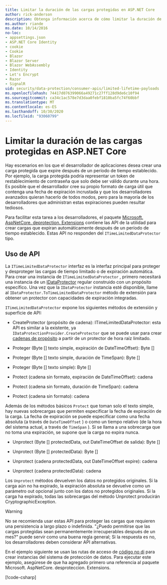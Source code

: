 ```yaml
---
title: Limitar la duración de las cargas protegidas en ASP.NET Core
author: rick-anderson
description: Obtenga información acerca de cómo limitar la duración de una carga protegida mediante las API de protección de datos de ASP.NET Core.
ms.author: riande
ms.date: 10/14/2016
no-loc:
- appsettings.json
- ASP.NET Core Identity
- cookie
- Cookie
- Blazor
- Blazor Server
- Blazor WebAssembly
- Identity
- Let's Encrypt
- Razor
- SignalR
uid: security/data-protection/consumer-apis/limited-lifetime-payloads
ms.openlocfilehash: 74417d076399066a49271c27ff128d9de6c10f94
ms.sourcegitcommit: ca34c1ac578e7d3daa0febf1810ba5fc74f60bbf
ms.translationtype: MT
ms.contentlocale: es-ES
ms.lasthandoff: 10/30/2020
ms.locfileid: "93060799"
---
```

# <a name="limit-the-lifetime-of-protected-payloads-in-aspnet-core"></a>Limitar la duración de las cargas protegidas en ASP.NET Core

Hay escenarios en los que el desarrollador de aplicaciones desea crear una carga protegida que expire después de un período de tiempo establecido. Por ejemplo, la carga protegida podría representar un token de restablecimiento de contraseña que solo debe ser válido durante una hora. Es posible que el desarrollador cree su propio formato de carga útil que contenga una fecha de expiración incrustada y que los desarrolladores avanzados quieran hacerlo de todos modos, pero para la mayoría de los desarrolladores que administran estas expiraciones pueden resultar tediosos.

Para facilitar esta tarea a los desarrolladores, el paquete [Microsoft. AspNetCore. deprotection. Extensions](https://www.nuget.org/packages/Microsoft.AspNetCore.DataProtection.Extensions/) contiene las API de la utilidad para crear cargas que expiran automáticamente después de un período de tiempo establecido. Estas API no responden del `ITimeLimitedDataProtector` tipo.

## <a name="api-usage"></a>Uso de API

La `ITimeLimitedDataProtector` interfaz es la interfaz principal para proteger y desproteger las cargas de tiempo limitado o de expiración automática. Para crear una instancia de `ITimeLimitedDataProtector` , primero necesitará una instancia de un [IDataProtector](xref:security/data-protection/consumer-apis/overview) regular construido con un propósito específico. Una vez que la `IDataProtector` instancia esté disponible, llame al `IDataProtector.ToTimeLimitedDataProtector` método de extensión para obtener un protector con capacidades de expiración integradas.

`ITimeLimitedDataProtector` expone los siguientes métodos de extensión y superficie de API:

* CreateProtector (propósito de cadena): ITimeLimitedDataProtector: esta API es similar a la existente, ya `IDataProtectionProvider.CreateProtector` que se puede usar para crear [cadenas de propósito](xref:security/data-protection/consumer-apis/purpose-strings) a partir de un protector de hora raíz limitado.

* Proteger (Byte [] texto simple, expiración de DateTimeOffset): Byte []

* Proteger (Byte [] texto simple, duración de TimeSpan): Byte []

* Proteger (Byte [] texto simple): Byte []

* Protect (cadena sin formato, expiración de DateTimeOffset): cadena

* Protect (cadena sin formato, duración de TimeSpan): cadena

* Protect (cadena sin formato): cadena

Además de los métodos básicos `Protect` que toman solo el texto simple, hay nuevas sobrecargas que permiten especificar la fecha de expiración de la carga. La fecha de expiración se puede especificar como una fecha absoluta (a través de `DateTimeOffset` ) o como un tiempo relativo (de la hora del sistema actual, a través de `TimeSpan` ). Si se llama a una sobrecarga que no toma una expiración, se supone que la carga no expira nunca.

* Unprotect (Byte [] protectedData, out DateTimeOffset de salida): Byte []

* Unprotect (Byte [] protectedData): Byte []

* Unprotect (cadena protectedData, out DateTimeOffset expire): cadena

* Unprotect (cadena protectedData): cadena

Los `Unprotect` métodos devuelven los datos no protegidos originales. Si la carga aún no ha expirado, la expiración absoluta se devuelve como un parámetro out opcional junto con los datos no protegidos originales. Si la carga ha expirado, todas las sobrecargas del método Unprotect producirán CryptographicException.

>[!WARNING]
> No se recomienda usar estas API para proteger las cargas que requieren una persistencia a largo plazo o indefinida. "¿Puedo permitirse que las cargas protegidas sean permanentemente irrecuperables después de un mes?" puede servir como una buena regla general; Si la respuesta es no, los desarrolladores deben considerar API alternativas.

En el ejemplo siguiente se usan las rutas de acceso de [código no di](xref:security/data-protection/configuration/non-di-scenarios) para crear instancias del sistema de protección de datos. Para ejecutar este ejemplo, asegúrese de que ha agregado primero una referencia al paquete Microsoft. AspNetCore. desproteccion. Extensions.

[!code-csharp[](limited-lifetime-payloads/samples/limitedlifetimepayloads.cs)]
